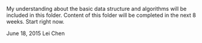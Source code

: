 My understanding about the basic data structure and algorithms will be included in this folder.
Content of this folder will be completed in the next 8 weeks.
Start right now. 

June 18, 2015
Lei Chen
